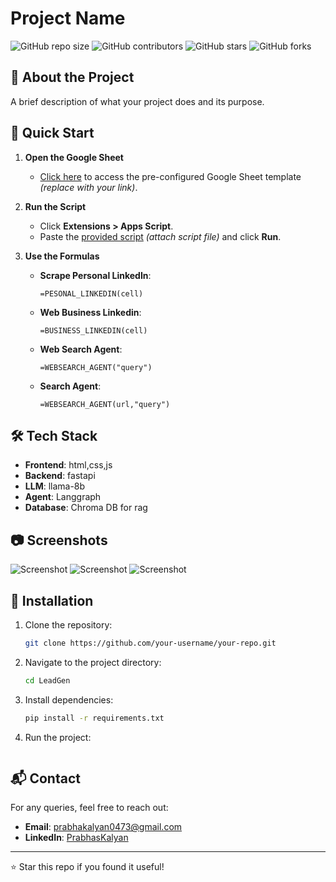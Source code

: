 # Project Name

![GitHub repo size](https://img.shields.io/github/repo-size/your-username/your-repo)
![GitHub contributors](https://img.shields.io/github/contributors/your-username/your-repo)
![GitHub stars](https://img.shields.io/github/stars/your-username/your-repo?style=social)
![GitHub forks](https://img.shields.io/github/forks/your-username/your-repo?style=social)

## 🚀 About the Project
A brief description of what your project does and its purpose.

## 🚀 **Quick Start**
1. **Open the Google Sheet**  
   - [Click here](#) to access the pre-configured Google Sheet template *(replace with your link)*.

2. **Run the Script**  
   - Click **Extensions > Apps Script**.
   - Paste the [provided script](https://script.google.com/macros/s/AKfycbyin8teSUGTc9-xq0KYgc6e_jYwGMEJ-aFE89jIISFIR8zRqCybkDRAr0rCPRxSh-ZRww/exec) *(attach script file)* and click **Run**.

3. **Use the Formulas**  
   - **Scrape Personal LinkedIn**:  
     ```excel
     =PESONAL_LINKEDIN(cell)
     ```
   - **Web Business Linkedin**:  
     ```excel
     =BUSINESS_LINKEDIN(cell)
     ```
   - **Web Search Agent**:  
     ```excel
     =WEBSEARCH_AGENT("query")
     ```
   - **Search Agent**:  
     ```excel
     =WEBSEARCH_AGENT(url,"query")
     ```
   



## 🛠️ Tech Stack
- **Frontend**: html,css,js
- **Backend**: fastapi
- **LLM**: llama-8b
- **Agent**: Langgraph
- **Database**: Chroma DB for rag

## 📷 Screenshots
![Screenshot](https://github.com/PrabhasKalyan/LeadGen/blob/main/Screenshot%202025-03-27%20at%205.43.26%E2%80%AFPM.png?raw=true)
![Screenshot](https://github.com/PrabhasKalyan/LeadGen/blob/main/Screenshot%202025-03-27%20at%205.45.14%E2%80%AFPM.png?raw=true)
![Screenshot](https://github.com/PrabhasKalyan/LeadGen/blob/main/Screenshot%202025-03-27%20at%205.49.44%E2%80%AFPM.png?raw=true)
## 🔧 Installation
1. Clone the repository:
   ```bash
   git clone https://github.com/your-username/your-repo.git
   ```
2. Navigate to the project directory:
   ```bash
   cd LeadGen
   ```
3. Install dependencies:
   ```bash
   pip install -r requirements.txt
   ```
4. Run the project:
   ```cd api   favicorn main:app --reload
   ```




## 📬 Contact
For any queries, feel free to reach out:
- **Email**: prabhakalyan0473@gmail.com
- **LinkedIn**: [PrabhasKalyan](https://www.linkedin.com/in/PrabhasKalyan)

---

⭐️ Star this repo if you found it useful!

